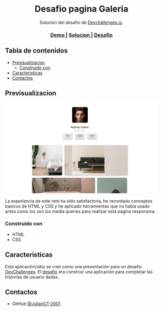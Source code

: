 <!-- Please update value in the {}  -->

<h1 align="center">Desafio pagina Galeria</h1>

<div align="center">
   Solucion del desafio de  <a href="http://devchallenges.io" target="_blank">Devchallenges.io</a>.
</div>

<div align="center">
  <h3>
    <a href="">
      Demo
    </a>
    <span> | </span>
    <a href="">
      Solucion
    </a>
    <span> | </span>
    <a href="https://devchallenges.io/challenges/gcbWLxG6wdennelX7b8I">
      Desafio
    </a>
  </h3>
</div>

<!-- TABLE OF CONTENTS -->

## Tabla de contenidos

- [Previsualizacion](#Previsualizacion)
  - [Construido con](#Construido-con)
- [Caracteristicas](#Caracteristicas)
- [Contactos](#contactos)

<!-- OVERVIEW -->

## Previsualizacion

![screenshot](https://raw.githubusercontent.com/JulianGT-2001/Gallery_Page_Challenge/main/Captura_pantalla_1.png)

La experiencia de este reto ha sido satisfactoria, he recordado conceptos basicos de HTML y CSS y he aplicado herramientas que no había usado antes como los son los media queries para realizar está pagina responsiva.

### Construido con

- HTML
- CSS

## Caracteristicas

<!-- List the features of your application or follow the template. Don't share the figma file here :) -->

Esta aplicación/sitio se creó como una presentación para un desafío [DevChallenges](https://devchallenges.io). El [desafío](https://devchallenges.io/challenges/wBunSb7FPrIepJZAg0sY) era construir una aplicación para completar las historias de usuario dadas.

## Contactos

- GitHub [@JulianGT-2001](https://github.com/JulianGT-2001)
